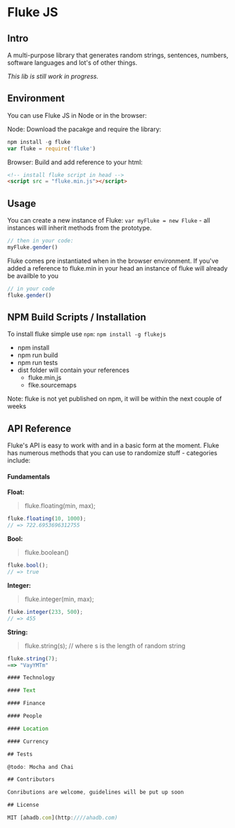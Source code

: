# Fluke JS

## Intro

A multi-purpose library that generates random strings, sentences, numbers, software languages and lot's of other things.

*This lib is still work in progress.*

## Environment

You can use Fluke JS in Node or in the browser:

Node: Download the pacakge and require the library:

``` javascript
npm install -g fluke
var fluke = require('fluke')
```

Browser: Build and add reference to your html:

``` html
<!-- install fluke script in head -->
<script src = "fluke.min.js"></script>
```

## Usage

You can create a new instance of Fluke: `var myFluke = new Fluke` - all instances will inherit methods from the prototype.

 ``` javascript
 // then in your code:
 myFluke.gender()
 ```
Fluke comes pre instantiated when in the browser environment. If you've added a reference to fluke.min in your head an instance of fluke will already be availble to you

 ``` javascript
 // in your code
 fluke.gender()
 ```

## NPM Build Scripts / Installation

To install fluke simple use `npm`: `npm install -g flukejs`

* npm install
* npm run build
* npm run tests
* dist folder will contain your references
  * fluke.min,js
  * flke.sourcemaps


Note: fluke is not yet published on npm, it will be within the next couple of weeks

## API Reference

Fluke's API is easy to work with and in a basic form at the moment. Fluke has numerous methods that you can use to randomize stuff - categories include:

#### Fundamentals

**Float:**


> fluke.floating(min, max);

```javascript
fluke.floating(10, 1000);
// => 722.6953696312755
```

**Bool:**

> fluke.boolean()

```javascript
fluke.bool();
// => true
```

**Integer:**

> fluke.integer(min, max);

```javascript
fluke.integer(233, 500);
// => 455
```

**String:**

> fluke.string(s); // where s is the length of random string

```javascript
fluke.string(7);
==> "VayYMTm"

#### Technology

#### Text

#### Finance

#### People

#### Location

#### Currency

## Tests

@todo: Mocha and Chai

## Contributors

Conributions are welcome, guidelines will be put up soon

## License

MIT [ahadb.com](http:////ahadb.com)


